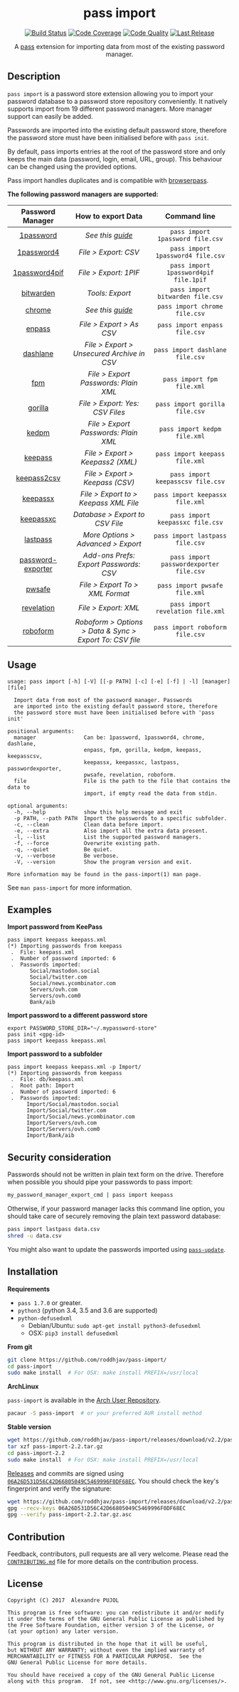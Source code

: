 <h1 align="center">pass import</h1>
<p align="center">
    <a href="https://travis-ci.org/roddhjav/pass-import">
        <img src="https://img.shields.io/travis/roddhjav/pass-import/master.svg"
             alt="Build Status" /></a>
    <a href="https://www.codacy.com/app/roddhjav/pass-import">
        <img src="https://img.shields.io/codacy/coverage/783d8cf291434d2b8f1c063b51cfebbb/master.svg"
             alt="Code Coverage" /></a>
    <a href="https://www.codacy.com/app/roddhjav/pass-import">
        <img src="https://img.shields.io/codacy/grade/783d8cf291434d2b8f1c063b51cfebbb/master.svg"
             alt="Code Quality" /></a>
    <a href="https://github.com/roddhjav/pass-import/releases/latest">
        <img src="https://img.shields.io/github/release/roddhjav/pass-import.svg?maxAge=600"
             alt="Last Release" /></a>
</p>
<p align="center">
    A <a href="https://www.passwordstore.org/">pass</a> extension for importing
    data from most of the existing password manager.
</p>

## Description
`pass import` is a password store extension allowing you to import your password
database to a password store repository conveniently. It natively supports
import from 19 different password managers. More manager support can easily
be added.

Passwords are imported into the existing default password store, therefore
the password store must have been initialised before with `pass init`.

By default, pass imports entries at the root of the password store and only keeps
the main data (password, login, email, URL, group). This behaviour can be changed
using the provided options.

Pass import handles duplicates and is compatible with [browserpass][bp].

**The following password managers are supported:**

| **Password Manager** | **How to export Data** | **Command line** |
|:--------------------:|:----------------------:|:----------------:|
| [1password][1password] | *See this [guide][export-1password]* | `pass import 1password file.csv` |
| [1password4][1password] | *File > Export: CSV* | `pass import 1password4 file.csv` |
| [1password4pif][1password] | *File > Export: 1PIF* | `pass import 1password4pif file.1pif` |
| [bitwarden][bitwarden] | *Tools: Export* | `pass import bitwarden file.csv` |
| [chrome][chrome] | *See this [guide][export-chrome]* | `pass import chrome file.csv` |
| [enpass][enpass] | *File > Export > As CSV* | `pass import enpass file.csv` |
| [dashlane][dashlane] | *File > Export > Unsecured Archive in CSV* | `pass import dashlane file.csv` |
| [fpm][fpm] | *File > Export Passwords: Plain XML* | `pass import fpm file.xml` |
| [gorilla][gorilla] | *File > Export: Yes: CSV Files* | `pass import gorilla file.csv` |
| [kedpm][kedpm] | *File > Export Passwords: Plain XML* | `pass import kedpm file.xml` |
| [keepass][keepass] | *File > Export > Keepass2 (XML)* | `pass import keepass file.xml` |
| [keepass2csv][keepass] | *File > Export > Keepass (CSV)* | `pass import keepasscsv file.csv` |
| [keepassx][keepassx] | *File > Export to > Keepass XML File* | `pass import keepassx file.xml` |
| [keepassxc][keepassxc] | *Database > Export to CSV File* | `pass import keepassxc file.csv` |
| [lastpass][lastpass] | *More Options > Advanced > Export* | `pass import lastpass file.csv` |
| [password-exporter][password-exporter] | *Add-ons Prefs: Export Passwords: CSV* | `pass import passwordexporter file.csv` |
| [pwsafe][pwsafe] | *File > Export To > XML Format* | `pass import pwsafe file.xml` |
| [revelation][revelation] | *File > Export: XML* | `pass import revelation file.xml` |
| [roboform][roboform] | *Roboform > Options > Data & Sync > Export To: CSV file* | `pass import roboform file.csv` |


## Usage

```
usage: pass import [-h] [-V] [[-p PATH] [-c] [-e] [-f] | -l] [manager] [file]

  Import data from most of the password manager. Passwords
  are imported into the existing default password store, therefore
  the password store must have been initialised before with 'pass init'

positional arguments:
  manager               Can be: 1password, 1password4, chrome, dashlane,
                        enpass, fpm, gorilla, kedpm, keepass, keepasscsv,
                        keepassx, keepassxc, lastpass, passwordexporter,
                        pwsafe, revelation, roboform.
  file                  File is the path to the file that contains the data to
                        import, if empty read the data from stdin.

optional arguments:
  -h, --help            show this help message and exit
  -p PATH, --path PATH  Import the passwords to a specific subfolder.
  -c, --clean           Clean data before import.
  -e, --extra           Also import all the extra data present.
  -l, --list            List the supported password managers.
  -f, --force           Overwrite existing path.
  -q, --quiet           Be quiet.
  -v, --verbose         Be verbose.
  -V, --version         Show the program version and exit.

More information may be found in the pass-import(1) man page.
```

See `man pass-import` for more information.

## Examples
**Import password from KeePass**
```
pass import keepass keepass.xml
(*) Importing passwords from keepass
 .  File: keepass.xml
 .  Number of password imported: 6
 .  Passwords imported:
       Social/mastodon.social
       Social/twitter.com
       Social/news.ycombinator.com
       Servers/ovh.com
       Servers/ovh.com0
       Bank/aib
```

**Import password to a different password store**
```
export PASSWORD_STORE_DIR="~/.mypassword-store"
pass init <gpg-id>
pass import keepass keepass.xml
```

**Import password to a subfolder**
```
pass import keepass keepass.xml -p Import/
(*) Importing passwords from keepass
 .  File: db/keepass.xml
 .  Root path: Import
 .  Number of password imported: 6
 .  Passwords imported:
      Import/Social/mastodon.social
      Import/Social/twitter.com
      Import/Social/news.ycombinator.com
      Import/Servers/ovh.com
      Import/Servers/ovh.com0
      Import/Bank/aib
```

## Security consideration

Passwords should not be written in plain text form on the drive.
Therefore when possible you should pipe your passwords to pass import:
```sh
my_password_manager_export_cmd | pass import keepass
```

Otherwise, if your password manager lacks this command line option, you
should take care of securely removing the plain text password database:
```sh
pass import lastpass data.csv
shred -u data.csv
```

You might also want to update the passwords imported using [`pass-update`][update].

## Installation

**Requirements**
* `pass 1.7.0` or greater.
* `python3` (python 3.4, 3.5 and 3.6 are supported)
* `python-defusedxml`
  - Debian/Ubuntu: `sudo apt-get install python3-defusedxml`
  - OSX: `pip3 install defusedxml`

**From git**
```sh
git clone https://github.com/roddhjav/pass-import/
cd pass-import
sudo make install  # For OSX: make install PREFIX=/usr/local
```

**ArchLinux**

`pass-import` is available in the [Arch User Repository][aur].
```sh
pacaur -S pass-import  # or your preferred AUR install method
```

**Stable version**
```sh
wget https://github.com/roddhjav/pass-import/releases/download/v2.2/pass-import-2.2.tar.gz
tar xzf pass-import-2.2.tar.gz
cd pass-import-2.2
sudo make install  # For OSX: make install PREFIX=/usr/local
```

[Releases][releases] and commits are signed using [`06A26D531D56C42D66805049C5469996F0DF68EC`][keys].
You should check the key's fingerprint and verify the signature:
```sh
wget https://github.com/roddhjav/pass-import/releases/download/v2.2/pass-import-2.2.tar.gz.asc
gpg --recv-keys 06A26D531D56C42D66805049C5469996F0DF68EC
gpg --verify pass-import-2.2.tar.gz.asc
```


## Contribution
Feedback, contributors, pull requests are all very welcome. Please read the
[`CONTRIBUTING.md`](CONTRIBUTING.md) file for more details on the contribution process.


## License

    Copyright (C) 2017  Alexandre PUJOL

    This program is free software: you can redistribute it and/or modify
    it under the terms of the GNU General Public License as published by
    the Free Software Foundation, either version 3 of the License, or
    (at your option) any later version.

    This program is distributed in the hope that it will be useful,
    but WITHOUT ANY WARRANTY; without even the implied warranty of
    MERCHANTABILITY or FITNESS FOR A PARTICULAR PURPOSE.  See the
    GNU General Public License for more details.

    You should have received a copy of the GNU General Public License
    along with this program.  If not, see <http://www.gnu.org/licenses/>.

[keys]: https://pujol.io/keys
[aur]: https://aur.archlinux.org/packages/pass-import
[releases]: https://github.com/roddhjav/pass-import/releases
[keybase]: https://keybase.io/roddhjav
[update]: https://github.com/roddhjav/pass-update

[1password]: https://1password.com/
[bitwarden]: https://bitwarden.com/
[chrome]: https://support.google.com/chrome
[dashlane]: https://www.dashlane.com/
[enpass]: https://www.enpass.io/
[fpm]: http://fpm.sourceforge.net/
[gorilla]: https://github.com/zdia/gorilla/wiki
[kedpm]: http://kedpm.sourceforge.net/
[keepass]: https://keepass.info/
[keepassx]: https://www.keepassx.org/
[keepassxc]: https://keepassxc.org/
[kwallet]: https://utils.kde.org/projects/kwalletmanager/
[lastpass]: https://www.lastpass.com/
[password-exporter]: https://addons.mozilla.org/en-US/firefox/addon/password-exporter/
[pwsafe]: https://pwsafe.org/
[revelation]: https://revelation.olasagasti.info/
[roboform]: https://www.roboform.com/

[bp]: https://github.com/dannyvankooten/browserpass
[export-chrome]: https://www.axllent.org/docs/view/export-chrome-passwords/
[export-1password]: https://support.1password.com/export/
